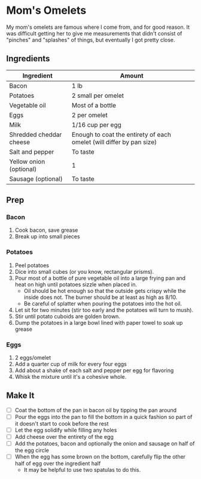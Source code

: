 # Mom's Omelets

My mom's omelets are famous where I come from, and for good reason.  It was difficult getting her to give me measurements that didn't consist of "pinches" and "splashes" of things, but eventually I got pretty close.

## Ingredients

| Ingredient                  | Amount                                                               |
|-----------------------------|----------------------------------------------------------------------|
| Bacon                       | 1 lb                                                                 |
| Potatoes                    | 2 small per omelet                                                   |
| Vegetable oil               | Most of a bottle                                                     |
| Eggs                        | 2 per omelet                                                         |
| Milk                        | 1/16 cup per egg                                                     |
| Shredded cheddar cheese     | Enough to coat the entirety of each omelet (will differ by pan size) |
| Salt and pepper             | To taste                                                             |
| Yellow onion (optional)     | 1                                                                    |
| Sausage (optional)          | To taste                                                             |

## Prep

### Bacon
1. Cook bacon, save grease
1. Break up into small pieces

### Potatoes
1. Peel potatoes
1. Dice into small cubes (or you know, rectangular prisms).
1. Pour most of a bottle of pure vegetable oil into a large frying pan and heat on high until potatoes sizzle when placed in.
	- Oil should be hot enough so that the outside gets crispy while the inside does not.  The burner should be at least as high as 8/10.  
	- Be careful of splatter when pouring the potatoes into the hot oil.
1. Let sit for two minutes (stir too early and the potatoes will turn to mush).
1. Stir until potato cuboids are golden brown.
1. Dump the potatoes in a large bowl lined with paper towel to soak up grease 

### Eggs
1. 2 eggs/omelet
1. Add a quarter cup of milk for every four eggs
1. Add about a shake of each salt and pepper per egg for flavoring
1. Whisk the mixture until it's a cohesive whole.


## Make It

- [ ] Coat the bottom of the pan in bacon oil by tipping the pan around
- [ ] Pour the eggs into the pan to fill the bottom in a quick fashion so part of it doesn't start to cook before the rest
- [ ] Let the egg solidify while filling any holes
- [ ] Add cheese over the entirety of the egg
- [ ] Add the potatoes, bacon and optionally the onion and sausage on half of the egg circle
- [ ] When the egg has some brown on the bottom, carefully flip the other half of egg over the ingredient half
	- It may be helpful to use two spatulas to do this.


